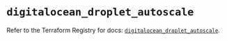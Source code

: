 # `digitalocean_droplet_autoscale`

Refer to the Terraform Registry for docs: [`digitalocean_droplet_autoscale`](https://registry.terraform.io/providers/digitalocean/digitalocean/2.46.0/docs/resources/droplet_autoscale).
